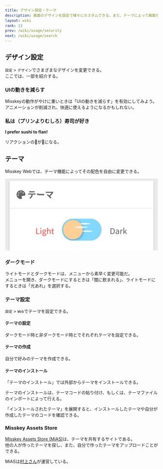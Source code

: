 ```yaml
---
title: デザイン設定・テーマ
description: 画面のデザインを設定で様々にカスタムできる。また、テーマによって画面の配色を変えられる。テーマは共有できる。
layout: wiki
rank: 13
prev: /wiki/usage/security
next: /wiki/usage/search
---
```

## デザイン設定
`設定` > `デザイン`でさまざまなデザインを変更できる。  
ここでは、一部を紹介する。

### UIの動きを減らす
Misskeyの動作がやけに重いときは「UIの動きを減らす」を有効にしてみよう。  
アニメーションが削減され、快適に使えるようになるかもしれない。

### 私は（プリンよりむしろ）寿司が好き
**I prefer sushi to flan!**

リアクションの🍮が🍣になる。

## テーマ
Misskey Webでは、テーマ機能によってその配色を自由に変更できる。

![テーマ切り替え可](/files/images/imports/2019/03/theme-light-dark.png)

### ダークモード
ライトモードとダークモードは、メニューから素早く変更可能だ。  
メニューを開き、ダークモードにするときは「闇に飲まれる」、ライトモードにするときは「光あれ」を選択する。

### テーマ設定
`設定` > `Web`でテーマを設定できる。

#### テーマの設定
ダークモード時と非ダークモード時とでそれぞれテーマを設定できる。

#### テーマの作成
自分で好みのテーマを作成できる。

#### テーマのインストール
「テーマのインストール」では外部からテーマをインストールできる。

テーマのインストールは、テーマコードの貼り付け、もしくは、テーマファイルのインポートによって行える。

「インストールされたテーマ」を展開すると、インストールしたテーマや自分が作成したテーマのコードを確認できる。

### Misskey Assets Store
[Misskey Assets Store (MiAS)](https://assets.msky.cafe/)は、テーマを共有するサイトである。  
他の人が作ったテーマを探し、また、自分で作ったテーマをアップロードことができる。

MiASは[村上さん](../culture/users/AureoleArk)が運営している。
